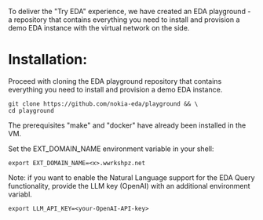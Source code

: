 
To deliver the "Try EDA" experience, we have created an EDA playground - a repository that contains everything you need to install and provision a demo EDA instance with the virtual network on the side. 

# Installation:
Proceed with cloning the EDA playground repository that contains everything you need to install and provision a demo EDA instance.

```
git clone https://github.com/nokia-eda/playground && \
cd playground
```
The prerequisites "make" and "docker" have already been installed in the VM.

Set the EXT_DOMAIN_NAME environment variable in your shell:
```
export EXT_DOMAIN_NAME=<x>.wwrkshpz.net
```
Note: if you want to enable the Natural Language support for the EDA Query functionality, provide the LLM key (OpenAI) with an additional environment variabl.

```
export LLM_API_KEY=<your-OpenAI-API-key>
```

